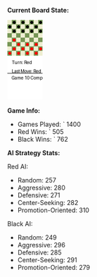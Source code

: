 
**Current Board State:**  
<!-- START_GIF -->
![Checkers Game](./checkers_game.gif)
<!-- END_GIF -->

**Game Info:**  
- Games Played: `<!-- GAMES_PLAYED --> 1400
- Red Wins: `<!-- RED_WINS --> 505
- Black Wins: `<!-- BLACK_WINS --> 762

<!-- AI_STATS -->
**AI Strategy Stats:**

Red AI:
- Random: 257
- Aggressive: 280
- Defensive: 271
- Center-Seeking: 282
- Promotion-Oriented: 310

Black AI:
- Random: 249
- Aggressive: 296
- Defensive: 285
- Center-Seeking: 291
- Promotion-Oriented: 279
